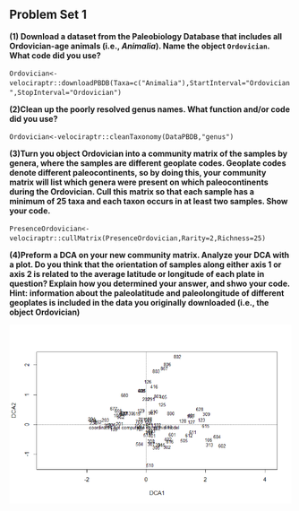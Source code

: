 ## Problem Set 1

**(1) Download a dataset from the Paleobiology Database that includes all Ordovician-age animals (i.e., *Animalia*). Name the object `Ordovician`. What code did you use?**

`Ordovician<-velociraptr::downloadPBDB(Taxa=c("Animalia"),StartInterval="Ordovician",StopInterval="Ordovician")`

**(2)Clean up the poorly resolved genus names. What function and/or code did you use?**

`Ordovician<-velociraptr::cleanTaxonomy(DataPBDB,"genus")`

**(3)Turn you object Ordovician into a community matrix of the samples by genera, where the samples are different geoplate codes. Geoplate codes denote different paleocontinents, so by doing this, your community matrix will list which genera were present on which paleocontinents during the Ordovician. Cull this matrix so that each sample has a minimum of 25 taxa and each taxon occurs in at least two samples. Show your code.**

`PresenceOrdovician<-velociraptr::cullMatrix(PresenceOrdovician,Rarity=2,Richness=25)`


**(4)Preform a DCA on your new community matrix. Analyze your DCA with a plot. Do you think that the orientation of samples along either axis 1 or axis 2 is related to the average latitude or longitude of each plate in question? Explain how you determined your answer, and shwo your code. Hint: information about the paleolatitude and paleolongitude of different geoplates is included in the data you originally downloaded (i.e., the object Ordovician)**

![OrdovicianDCA](https://github.com/hernana8/WWUAdvancedPaleo/blob/master/OrdovicianDCA.png)

